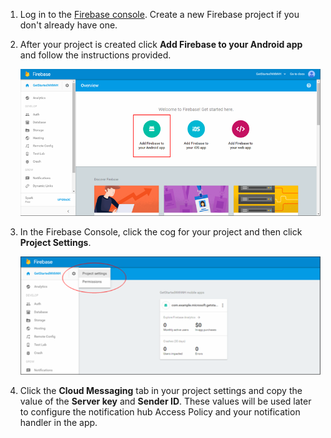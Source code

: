 

1. Log in to the [Firebase console](https://firebase.google.com/console/). Create a new Firebase project if you don't already have one.
2. After your project is created click **Add Firebase to your Android app** and follow the instructions provided.

    ![](./media/notification-hubs-enable-firebase-cloud-messaging/notification-hubs-add-firebase-to-android-app.png)

3. In the Firebase Console, click the cog for your project and then click **Project Settings**.

    ![](./media/notification-hubs-enable-firebase-cloud-messaging/notification-hubs-firebase-console-project-settings.png)

4. Click the **Cloud Messaging** tab in your project settings and copy the value of the **Server key** and **Sender ID**.  These values will be used later to configure the notification hub Access Policy and your notification handler in the app.
  

<!--HONumber=Sep16_HO4-->


